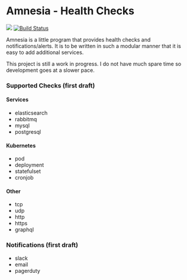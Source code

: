 # Amnesia - Health Checks
[![](https://godoc.org/github.com/dbschrooten/amnesia?status.svg)](http://godoc.org/github.com/dbschrooten/amnesia) [![Build Status](https://travis-ci.org/dbschrooten/amnesia.svg?branch=master)](https://travis-ci.org/dbschrooten/amnesia)

Amnesia is a little program that provides health checks and notifications/alerts. It is to be written in such a modular manner that it is easy to add additional services.

This project is still a work in progress. I do not have much spare time so development goes at a slower pace.

### Supported Checks (first draft)

#### Services
- elasticsearch
- rabbitmq
- mysql
- postgresql

#### Kubernetes
- pod
- deployment
- statefulset
- cronjob

#### Other
- tcp
- udp
- http
- https
- graphql

### Notifications (first draft)
- slack
- email
- pagerduty